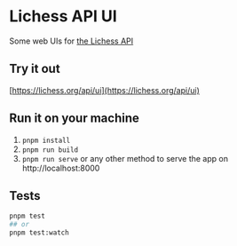 # Lichess API UI

Some web UIs for [the Lichess API](https://lichess.org/api)

## Try it out

[https://lichess.org/api/ui](https://lichess.org/api/ui)

## Run it on your machine

1. `pnpm install`
1. `pnpm run build`
1. `pnpm run serve` or any other method to serve the app on http://localhost:8000

## Tests

```bash
pnpm test
## or
pnpm test:watch
```
